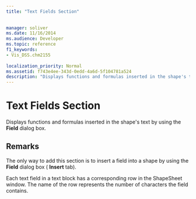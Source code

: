 ```yaml
---
title: "Text Fields Section"
 
 
manager: soliver
ms.date: 11/16/2014
ms.audience: Developer
ms.topic: reference
f1_keywords:
- Vis_DSS.chm2155
 
localization_priority: Normal
ms.assetid: f743e4ee-343d-0edd-4a6d-5f104781a524
description: "Displays functions and formulas inserted in the shape's text by using the Field dialog box."
---
```


# Text Fields Section

Displays functions and formulas inserted in the shape's text by using the **Field** dialog box. 
  
## Remarks

The only way to add this section is to insert a field into a shape by using the **Field** dialog box ( **Insert** tab). 
  
Each text field in a text block has a corresponding row in the ShapeSheet window. The name of the row represents the number of characters the field contains.
  

